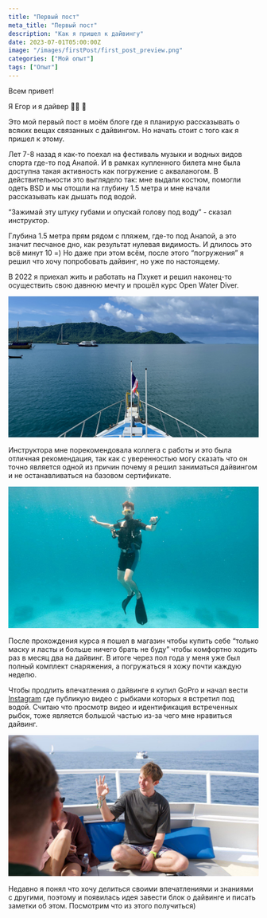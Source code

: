 ```yaml
---
title: "Первый пост"
meta_title: "Первый пост"
description: "Как я пришел к дайвингу"
date: 2023-07-01T05:00:00Z
image: "/images/firstPost/first_post_preview.png"
categories: ["Мой опыт"]
tags: ["Опыт"]
---
```


Всем привет!

Я Егор и я дайвер 👏🏼 🤿

Это мой первый пост в моём блоге где я планирую рассказывать о всяких вещах связанных с дайвингом. Но начать стоит с того как я пришел к этому.

Лет 7-8 назад я как-то поехал на фестиваль музыки и водных видов спорта где-то под Анапой. И в рамках купленного билета мне была доступна такая активность как погружение с акваланогом. В действительности это выглядело так: мне выдали костюм, помогли одеть BSD и мы отошли на глубину 1.5 метра и мне начали рассказывать как дышать под водой.

“Зажимай эту штуку губами и опускай голову под воду” - сказал инструктор.

Глубина 1.5 метра прям рядом с пляжем, где-то под Анапой, а это значит песчаное дно, как результат нулевая видимость. И длилось это всё минут 10 =) Но даже при этом всём, после этого “погружения” я решил что хочу попробовать дайвинг, но уже по настоящему.

В 2022 я приехал жить и работать на Пхукет и решил наконец-то осуществить свою давнюю мечту и прошёл курс Open Water Diver.

![Первый выход в море](https://github.com/Muratov-Egor/diversnotes/blob/master/assets/images/firstPost/first_post_1.png?raw=true "Первый выход в море")

Инструктора мне порекомендовала коллега с работы и это была отличная рекомендация, так как с уверенностью могу сказать что он точно является одной из причин почему я решил заниматься дайвингом и не останавливаться на базовом сертификате.

![Первое погружение](https://github.com/Muratov-Egor/diversnotes/blob/master/assets/images/firstPost/first_post_2.png?raw=true "Первое погружение")

После прохождения курса я пошел в магазин чтобы купить себе “только маску и ласты и больше ничего брать не буду” чтобы комфортно ходить раз в месяц два на дайвинг. В итоге через пол года у меня уже был полный комплект снаряжения, а погружаться я хожу почти каждую неделю.

Чтобы продлить впечатления о дайвинге я купил GoPro и начал вести [Instagram](https://instagram.com/diver_egor) где публикую видео с рыбками которых я встретил под водой. Считаю что просмотр видео и идентификация встреченных рыбок, тоже является большой частью из-за чего мне нравиться дайвинг.

![Год спустя провожу свой первый брифинг](https://github.com/Muratov-Egor/diversnotes/blob/master/assets/images/firstPost/first_post_3.png?raw=true "Год спустя провожу свой первый брифинг")

Недавно я понял что хочу делиться своими впечатлениями и знаниями с другими, поэтому и появилась идея завести блок о дайвинге и писать заметки об этом. Посмотрим что из этого получиться)
